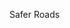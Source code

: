<!--
.. title: Safer Roads
.. slug: 2023-09-07-saferroads
.. date: 2023-09-07 02:49:30 UTC
.. tags: parishcouncil
.. category:
.. link:
.. description:
.. type: text
-->

Safer Roads

